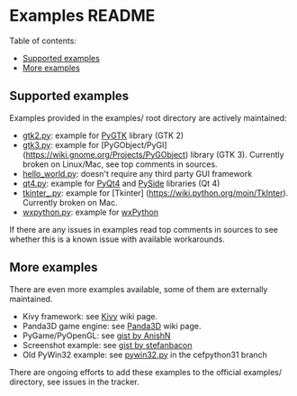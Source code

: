 # Examples README

Table of contents:
* [Supported examples](#supported-examples)
* [More examples](#more-examples)


## Supported examples

Examples provided in the examples/ root directory are actively
maintained:

- [gtk2.py](gtk2.py): example for [PyGTK](http://www.pygtk.org/)
  library (GTK 2)
- [gtk3.py](gtk3.py): example for [PyGObject/PyGI]
  (https://wiki.gnome.org/Projects/PyGObject) library (GTK 3).
  Currently broken on Linux/Mac, see top comments in sources.
- [hello_world.py](hello_world.py): doesn't require any third party
  GUI framework
- [qt4.py](qt4.py): example for [PyQt4](https://wiki.python.org/moin/PyQt4)
  and [PySide](https://wiki.qt.io/PySide) libraries (Qt 4)
- [tkinter_.py](tkinter_.py): example for [Tkinter]
  (https://wiki.python.org/moin/TkInter). Currently broken on Mac.
- [wxpython.py](wxpython.py): example for [wxPython](https://wxpython.org/)

If there are any issues in examples read top comments in sources
to see whether this is a known issue with available workarounds.


## More examples

There are even more examples available, some of them are externally
maintained. 

- Kivy framework:
  see [Kivy](https://github.com/cztomczak/cefpython/wiki/Kivy) wiki page.
- Panda3D game engine:
  see [Panda3D](https://github.com/cztomczak/cefpython/wiki/Panda3D) wiki page.
- PyGame/PyOpenGL:
  see [gist by AnishN](https://gist.github.com/AnishN/aa3bb27fc9d69319955ed9a8973cd40f)
- Screenshot example:
  see [gist by stefanbacon](https://gist.github.com/stefanbacon/7b1571d57aee54aa9f8e9021b4848d06)
- Old PyWin32 example:
  see [pywin32.py](https://github.com/cztomczak/cefpython/blob/cefpython31/cefpython/cef3/windows/binaries_32bit/pywin32.py)
  in the cefpython31 branch

There are ongoing efforts to add these examples to the official examples/
directory, see issues in the tracker.
